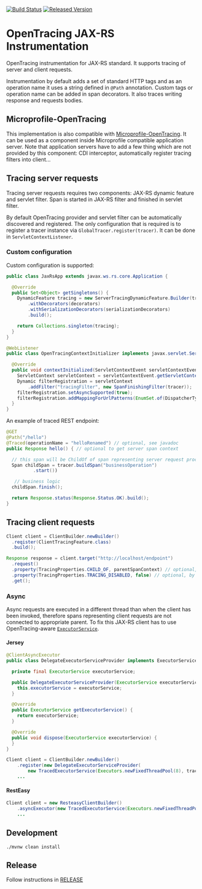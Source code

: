 [![Build Status][ci-img]][ci] [![Released Version][maven-img]][maven]

# OpenTracing JAX-RS Instrumentation

OpenTracing instrumentation for JAX-RS standard. It supports tracing of server and client requests.

Instrumentation by default adds a set of standard HTTP tags and as an operation name it uses a string defined in `@Path` annotation.
Custom tags or operation name can be added in span decorators.
It also traces writing response and requests bodies.

## Microprofile-OpenTracing
This implementation is also compatible with [Microprofile-OpenTracing](https://github.com/eclipse/microprofile-opentracing).
It can be used as a component inside Microprofile compatible application server. Note that
application servers have to add a few thing which are not provided by this component: CDI interceptor, 
automatically register tracing filters into client...

## Tracing server requests
Tracing server requests requires two components: JAX-RS dynamic feature and servlet filter.
Span is started in JAX-RS filter and finished in servlet filter.

By default OpenTracing provider and servlet filter can be automatically discovered and registered.
The only configuration that is required is to register a tracer instance via `GlobalTracer.register(tracer)`.
It can be done in `ServletContextListener`.

### Custom configuration
Custom configuration is supported:

```java
public class JaxRsApp extends javax.ws.rs.core.Application {

  @Override
  public Set<Object> getSingletons() {
    DynamicFeature tracing = new ServerTracingDynamicFeature.Builder(tracer)
        .withDecorators(decorators)
        .withSerializationDecorators(serializationDecorators)
        .build();

    return Collections.singleton(tracing);
  }
}
```

```java
@WebListener
public class OpenTracingContextInitializer implements javax.servlet.ServletContextListener {

  @Override
  public void contextInitialized(ServletContextEvent servletContextEvent) {
    ServletContext servletContext = servletContextEvent.getServletContext();
    Dynamic filterRegistration = servletContext
        .addFilter("tracingFilter", new SpanFinishingFilter(tracer));
    filterRegistration.setAsyncSupported(true);
    filterRegistration.addMappingForUrlPatterns(EnumSet.of(DispatcherType.REQUEST), false, "*");
  }
}
```

            
An example of traced REST endpoint:
```java
@GET
@Path("/hello")
@Traced(operationName = "helloRenamed") // optional, see javadoc
public Response hello() { // optional to get server span context

  // this span will be ChildOf of span representing server request processing
  Span childSpan = tracer.buildSpan("businessOperation")
          .start())

   // business logic
  childSpan.finish();

  return Response.status(Response.Status.OK).build();
}
```

## Tracing client requests
```java
Client client = ClientBuilder.newBuilder()
  .reqister(ClientTracingFeature.class)
  .build();

Response response = client.target("http://localhost/endpoint")
  .request()
  .property(TracingProperties.CHILD_OF, parentSpanContext) // optional, by default new parent is inferred from span source
  .property(TracingProperties.TRACING_DISABLED, false) // optional, by default everything is traced
  .get();
```

### Async
Async requests are executed in a different thread than when the client has been invoked, therefore
spans representing client requests are not connected to appropriate parent. To fix this JAX-RS client
has to use OpenTracing-aware [`ExecutorService`](https://github.com/opentracing-contrib/java-concurrent).

#### Jersey
```java
@ClientAsyncExecutor
public class DelegateExecutorServiceProvider implements ExecutorServiceProvider {

  private final ExecutorService executorService;

  public DelegateExecutorServiceProvider(ExecutorService executorService) {
    this.executorService = executorService;
  }

  @Override
  public ExecutorService getExecutorService() {
    return executorService;
  }

  @Override
  public void dispose(ExecutorService executorService) {
  }
}

Client client = ClientBuilder.newBuilder()
    .register(new DelegateExecutorServiceProvider(
        new TracedExecutorService(Executors.newFixedThreadPool(8), tracer)))
    ...
```

#### RestEasy
```java
Client client = new ResteasyClientBuilder()
    .asyncExecutor(new TracedExecutorService(Executors.newFixedThreadPool(8), tracer))
    ...
```

## Development
```shell
./mvnw clean install
```

## Release
Follow instructions in [RELEASE](RELEASE.md)

   [ci-img]: https://travis-ci.org/opentracing-contrib/java-jaxrs.svg?branch=master
   [ci]: https://travis-ci.org/opentracing-contrib/java-jaxrs
   [maven-img]: https://img.shields.io/maven-central/v/io.opentracing.contrib/opentracing-jaxrs2.svg?maxAge=2592000
   [maven]: http://search.maven.org/#search%7Cga%7C1%7Copentracing-jaxrs2
